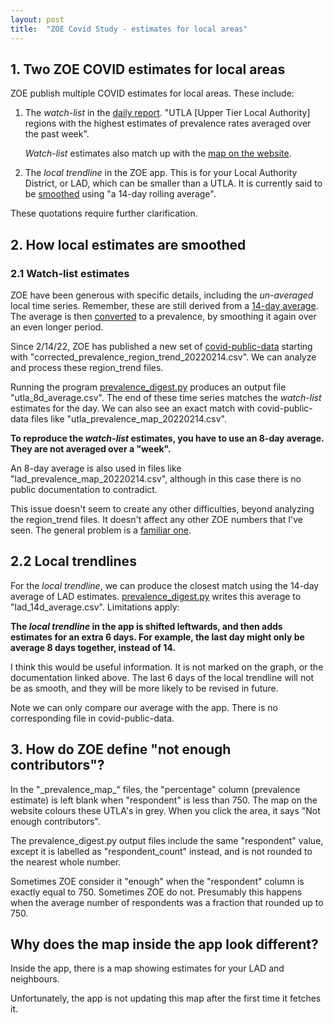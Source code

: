 ```yaml
---
layout: post
title:  "ZOE Covid Study - estimates for local areas"
---
```


## 1. Two ZOE COVID estimates for local areas

ZOE publish multiple COVID estimates for local areas.  These include:

1. The *watch-list* in the [daily report][files-doc].  "UTLA \[Upper Tier Local Authority\] regions with the highest estimates of prevalence rates averaged over the past week".

   *Watch-list* estimates also match up with the [map on the website][zoe-data-page].
2. The *local trendline* in the ZOE app.  This is for your Local Authority District, or LAD, which can be smaller than a UTLA.  It is currently said to be [smoothed][zoe-blog-local-14d] using "a 14-day rolling average‍".

[files-doc]: /2022/01/31/zoe-covid-study.html
[zoe-data-page]: http://archive.today/2022.11.12-221530/https://health-study.joinzoe.com/data
[zoe-blog-local-14d]: http://archive.today/2022.11.14-170819/https://health-study.joinzoe.com/post/covid-rates-trends-changing-near-you

These quotations require further clarification.


## 2. How local estimates are smoothed

### 2.1 Watch-list estimates

ZOE have been generous with specific details, including the *un-averaged* local time series.  Remember, these are still derived from a [14-day average][files-doc].  The average is then [converted][from_incidence] to a prevalence, by smoothing it again over an even longer period.

[from_incidence]: https://github.com/sourcejedi/nova-covid/tree/main/prevalence_from_incidence

Since 2/14/22, ZOE has published a new set of [covid-public-data](files-doc) starting with "corrected_prevalence_region_trend_20220214.csv".  We can analyze and process these region_trend files.

Running the program [prevalence_digest.py][prevalence_digest_py] produces an output file "utla_8d_average.csv".  The end of these time series matches the *watch-list* estimates for the day.  We can also see an exact match with covid-public-data files like "utla_prevalence_map_20220214.csv".

[prevalence_digest_py]: https://github.com/sourcejedi/nova-covid/blob/efdd098/prevalence_digest.py

<strong>To reproduce the *watch-list* estimates, you have to use an 8-day average.  They are not averaged over a "week".</strong>

An 8-day average is also used in files like "lad_prevalence_map_20220214.csv", although in this case there is no public documentation to contradict.

This issue doesn't seem to create any other difficulties, beyond analyzing the region_trend files.  It doesn't affect any other ZOE numbers that I've seen.  The general problem is a [familiar one][off-by-one-error].

[off-by-one-error]: https://en.wikipedia.org/wiki/Off-by-one_error


## 2.2 Local trendlines

For the *local trendline*, we can produce the closest match using the 14-day average of LAD estimates.  [prevalence_digest.py][prevalence_digest_py] writes this average to "lad_14d_average.csv".  Limitations apply:

<strong>The *local trendline* in the app is shifted leftwards, and then adds estimates for an extra 6 days.  For example, the last day might only be average 8 days together, instead of 14.</strong>

I think this would be useful information.  It is not marked on the graph, or the documentation linked above.  The last 6 days of the local trendline will not be as smooth, and they will be more likely to be revised in future.

Note we can only compare our average with the app.  There is no corresponding file in covid-public-data.


## 3. How do ZOE define "not enough contributors"?

In the "\_prevalence_map\_" files, the "percentage" column (prevalence estimate) is left blank when "respondent" is less than 750.  The map on the website colours these UTLA's in grey.  When you click the area, it says "Not enough contributors".

The prevalence_digest.py output files include the same "respondent" value, except it is labelled as "respondent_count" instead, and is not rounded to the nearest whole number.

Sometimes ZOE consider it "enough" when the "respondent" column is exactly equal to 750.  Sometimes ZOE do not.  Presumably this happens when the average number of respondents was a fraction that rounded up to 750.

## Why does the map inside the app look different?

Inside the app, there is a map showing estimates for your LAD and neighbours.

Unfortunately, the app is not updating this map after the first time it fetches it.
